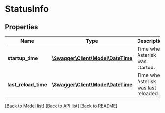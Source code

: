 # StatusInfo

## Properties
Name | Type | Description | Notes
------------ | ------------- | ------------- | -------------
**startup_time** | [**\Swagger\Client\Model\\DateTime**](\DateTime.md) | Time when Asterisk was started. | [optional] 
**last_reload_time** | [**\Swagger\Client\Model\\DateTime**](\DateTime.md) | Time when Asterisk was last reloaded. | [optional] 

[[Back to Model list]](../README.md#documentation-for-models) [[Back to API list]](../README.md#documentation-for-api-endpoints) [[Back to README]](../README.md)



